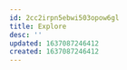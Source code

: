 ```yaml
---
id: 2cc2irpn5ebwi503opow6gl
title: Explore
desc: ''
updated: 1637087246412
created: 1637087246412
---
```


